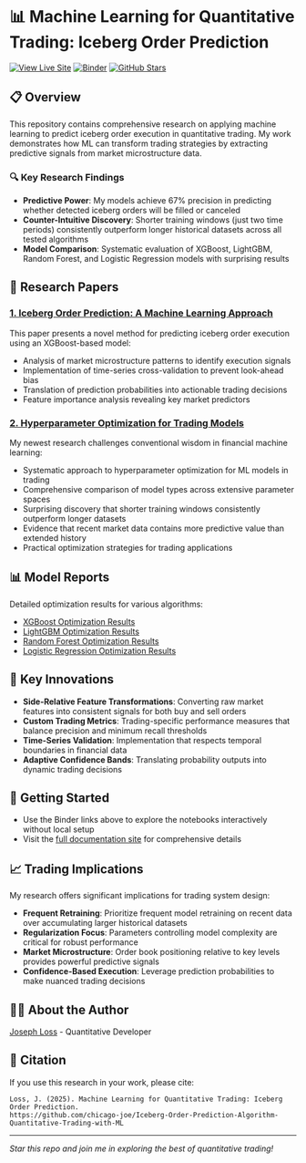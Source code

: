 # 📊 Machine Learning for Quantitative Trading: Iceberg Order Prediction

[![View Live Site](https://img.shields.io/badge/Live%20Site-Visit-blue)](https://chicago-joe.github.io/Iceberg-Order-Prediction-Algorithm-Quantitative-Trading-with-ML/) 
[![Binder](https://mybinder.org/badge_logo.svg)](https://mybinder.org/v2/gh/chicago-joe/Iceberg-Order-Prediction-Algorithm-Quantitative-Trading-with-ML/main)
[![GitHub Stars](https://img.shields.io/github/stars/chicago-joe/Iceberg-Order-Prediction-Algorithm-Quantitative-Trading-with-ML?style=social)](https://github.com/chicago-joe/Iceberg-Order-Prediction-Algorithm-Quantitative-Trading-with-ML/stargazers)
<!-- 
[![License: MIT](https://img.shields.io/badge/License-MIT-yellow.svg)](https://opensource.org/licenses/MIT) 
-->

## 📋 Overview

This repository contains comprehensive research on applying machine learning to predict iceberg order execution in quantitative trading. My work demonstrates how ML can transform trading strategies by extracting predictive signals from market microstructure data.

### 🔍 Key Research Findings

- **Predictive Power**: My models achieve 67% precision in predicting whether detected iceberg orders will be filled or canceled
- **Counter-Intuitive Discovery**: Shorter training windows (just two time periods) consistently outperform longer historical datasets across all tested algorithms
- **Model Comparison**: Systematic evaluation of XGBoost, LightGBM, Random Forest, and Logistic Regression models with surprising results

## 📑 Research Papers

### [1. Iceberg Order Prediction: A Machine Learning Approach](./iceberg-prediction-whitepaper-v2.md)

This paper presents a novel method for predicting iceberg order execution using an XGBoost-based model:

- Analysis of market microstructure patterns to identify execution signals
- Implementation of time-series cross-validation to prevent look-ahead bias
- Translation of prediction probabilities into actionable trading decisions
- Feature importance analysis revealing key market predictors

### [2. Hyperparameter Optimization for Trading Models](./hyperparameter-optimization-whitepaper.md)

My newest research challenges conventional wisdom in financial machine learning:

- Systematic approach to hyperparameter optimization for ML models in trading
- Comprehensive comparison of model types across extensive parameter spaces
- Surprising discovery that shorter training windows consistently outperform longer datasets
- Evidence that recent market data contains more predictive value than extended history
- Practical optimization strategies for trading applications

## 📊 Model Reports

Detailed optimization results for various algorithms:
- [XGBoost Optimization Results](./XGBoost_hpo_report.md)
- [LightGBM Optimization Results](./LightGBM_hpo_report.md)
- [Random Forest Optimization Results](./Random_Forest_hpo_report.md)
- [Logistic Regression Optimization Results](./Logistic_Regression_hpo_report.md)

## 🧠 Key Innovations

- **Side-Relative Feature Transformations**: Converting raw market features into consistent signals for both buy and sell orders
- **Custom Trading Metrics**: Trading-specific performance measures that balance precision and minimum recall thresholds
- **Time-Series Validation**: Implementation that respects temporal boundaries in financial data
- **Adaptive Confidence Bands**: Translating probability outputs into dynamic trading decisions

## 🚀 Getting Started

- Use the Binder links above to explore the notebooks interactively without local setup
- Visit the [full documentation site](https://chicago-joe.github.io/Iceberg-Order-Prediction-Algorithm-Quantitative-Trading-with-ML/) for comprehensive details

## 📈 Trading Implications

My research offers significant implications for trading system design:

- **Frequent Retraining**: Prioritize frequent model retraining on recent data over accumulating larger historical datasets
- **Regularization Focus**: Parameters controlling model complexity are critical for robust performance
- **Market Microstructure**: Order book positioning relative to key levels provides powerful predictive signals
- **Confidence-Based Execution**: Leverage prediction probabilities to make nuanced trading decisions

## 👨‍💻 About the Author

[Joseph Loss](https://github.com/chicago-joe) - Quantitative Developer

<!-- 
## 📄 License

This project is licensed under the MIT License - see the LICENSE file for details.
-->

## 🔗 Citation

If you use this research in your work, please cite:

```
Loss, J. (2025). Machine Learning for Quantitative Trading: Iceberg Order Prediction.
https://github.com/chicago-joe/Iceberg-Order-Prediction-Algorithm-Quantitative-Trading-with-ML
```

---

*Star this repo and join me in exploring the best of quantitative trading!*
